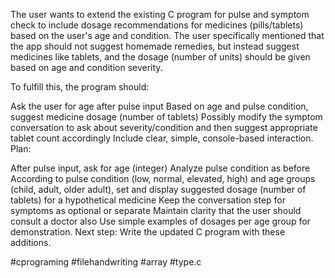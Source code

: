 The user wants to extend the existing C program for pulse and symptom check to include dosage recommendations for medicines (pills/tablets) based on the user's age and condition. The user specifically mentioned that the app should not suggest homemade remedies, but instead suggest medicines like tablets, and the dosage (number of units) should be given based on age and condition severity.

To fulfill this, the program should:

Ask the user for age after pulse input
Based on age and pulse condition, suggest medicine dosage (number of tablets)
Possibly modify the symptom conversation to ask about severity/condition and then suggest appropriate tablet count accordingly
Include clear, simple, console-based interaction.
Plan:

After pulse input, ask for age (integer)
Analyze pulse condition as before
According to pulse condition (low, normal, elevated, high) and age groups (child, adult, older adult), set and display suggested dosage (number of tablets) for a hypothetical medicine
Keep the conversation step for symptoms as optional or separate
Maintain clarity that the user should consult a doctor also
Use simple examples of dosages per age group for demonstration.
Next step: Write the updated C program with these additions.

#cprograming #filehandwriting #array #type.c
